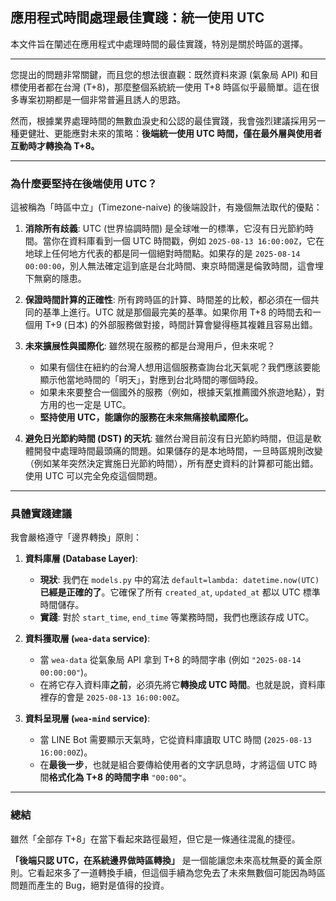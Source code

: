 ## 應用程式時間處理最佳實踐：統一使用 UTC

本文件旨在闡述在應用程式中處理時間的最佳實踐，特別是關於時區的選擇。

---

您提出的問題非常關鍵，而且您的想法很直觀：既然資料來源 (氣象局 API) 和目標使用者都在台灣 (T+8)，那麼整個系統統一使用 T+8 時區似乎最簡單。這在很多專案初期都是一個非常普遍且誘人的思路。

然而，根據業界處理時間的無數血淚史和公認的最佳實踐，我會強烈建議採用另一種更健壯、更能應對未來的策略：**後端統一使用 UTC 時間，僅在最外層與使用者互動時才轉換為 T+8。**

---

### 為什麼要堅持在後端使用 UTC？

這被稱為「時區中立」(Timezone-naive) 的後端設計，有幾個無法取代的優點：

1.  **消除所有歧義**:
    UTC (世界協調時間) 是全球唯一的標準，它沒有日光節約時間。當你在資料庫看到一個 UTC 時間戳，例如 `2025-08-13 16:00:00Z`，它在地球上任何地方代表的都是同一個絕對時間點。如果存的是 `2025-08-14 00:00:00`，別人無法確定這到底是台北時間、東京時間還是倫敦時間，這會埋下無窮的隱患。

2.  **保證時間計算的正確性**:
    所有跨時區的計算、時間差的比較，都必須在一個共同的基準上進行。UTC 就是那個最完美的基準。如果你用 T+8 的時間去和一個用 T+9 (日本) 的外部服務做對接，時間計算會變得極其複雜且容易出錯。

3.  **未來擴展性與國際化**:
    雖然現在服務的都是台灣用戶，但未來呢？
    *   如果有個住在紐約的台灣人想用這個服務查詢台北天氣呢？我們應該要能顯示他當地時間的「明天」，對應到台北時間的哪個時段。
    *   如果未來要整合一個國外的服務（例如，根據天氣推薦國外旅遊地點），對方用的也一定是 UTC。
    *   **堅持使用 UTC，能讓你的服務在未來無痛接軌國際化。**

4.  **避免日光節約時間 (DST) 的天坑**:
    雖然台灣目前沒有日光節約時間，但這是軟體開發中處理時間最頭痛的問題。如果儲存的是本地時間，一旦時區規則改變（例如某年突然決定實施日光節約時間），所有歷史資料的計算都可能出錯。使用 UTC 可以完全免疫這個問題。

---

### 具體實踐建議

我會嚴格遵守「邊界轉換」原則：

1.  **資料庫層 (Database Layer)**:
    *   **現狀**: 我們在 `models.py` 中的寫法 `default=lambda: datetime.now(UTC)` **已經是正確的了**。它確保了所有 `created_at`, `updated_at` 都以 UTC 標準時間儲存。
    *   **實踐**: 對於 `start_time`, `end_time` 等業務時間，我們也應該存成 UTC。

2.  **資料獲取層 (`wea-data` service)**:
    *   當 `wea-data` 從氣象局 API 拿到 T+8 的時間字串 (例如 `"2025-08-14 00:00:00"`)。
    *   在將它存入資料庫**之前**，必須先將它**轉換成 UTC 時間**。也就是說，資料庫裡存的會是 `2025-08-13 16:00:00Z`。

3.  **資料呈現層 (`wea-mind` service)**:
    *   當 LINE Bot 需要顯示天氣時，它從資料庫讀取 UTC 時間 (`2025-08-13 16:00:00Z`)。
    *   在**最後一步**，也就是組合要傳給使用者的文字訊息時，才將這個 UTC 時間**格式化為 T+8 的時間字串** `"00:00"`。

---

### 總結

雖然「全部存 T+8」在當下看起來路徑最短，但它是一條通往混亂的捷徑。

**「後端只認 UTC，在系統邊界做時區轉換」** 是一個能讓您未來高枕無憂的黃金原則。它看起來多了一道轉換手續，但這個手續為您免去了未來無數個可能因為時區問題而產生的 Bug，絕對是值得的投資。
